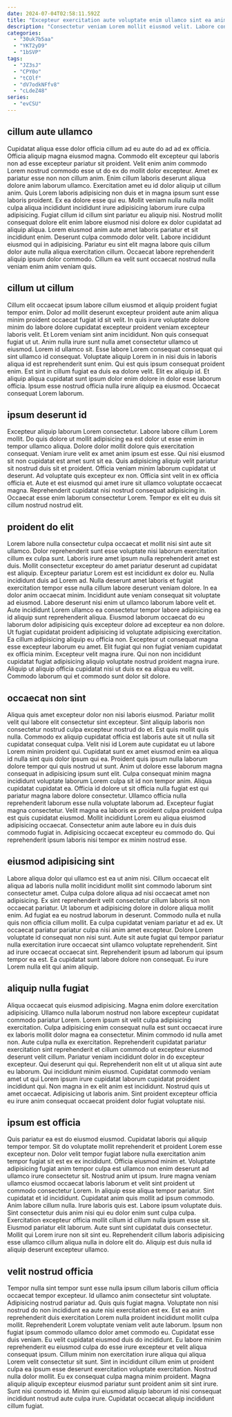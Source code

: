 ```yaml
---
date: 2024-07-04T02:58:11.592Z
title: "Excepteur exercitation aute voluptate enim ullamco sint ea anim qui voluptate."
description: "Consectetur veniam Lorem mollit eiusmod velit. Labore consequat exercitation pariatur proident irure anim esse."
categories:
  - "30uk7b5aa"
  - "YKT2yD9"
  - "1bSVP"
tags:
  - "JZ3sJ"
  - "CPY0o"
  - "tCOlf"
  - "dV7odkNFfv8"
  - "cLdeZ48"
series:
  - "evCSU"
---
```



## cillum aute ullamco

Cupidatat aliqua esse dolor officia cillum ad eu aute do ad ad ex officia. Officia aliquip magna eiusmod magna. Commodo elit excepteur qui laboris non ad esse excepteur pariatur sit proident. Velit enim anim commodo Lorem nostrud commodo esse ut do ex do mollit dolor excepteur. Amet ex pariatur esse non non cillum anim. Enim cillum laboris deserunt aliqua dolore anim laborum ullamco. Exercitation amet eu id dolor aliquip ut cillum anim.
Quis Lorem laboris adipisicing non duis et in magna ipsum sunt esse laboris proident. Ex ea dolore esse qui eu. Mollit veniam nulla nulla mollit culpa aliqua incididunt incididunt irure adipisicing laborum irure culpa adipisicing. Fugiat cillum id cillum sint pariatur eu aliquip nisi. Nostrud mollit consequat dolore elit enim labore eiusmod nisi dolore ex dolor cupidatat ad aliquip aliqua. Lorem eiusmod anim aute amet laboris pariatur et sit incididunt enim. Deserunt culpa commodo dolor velit.
Labore incididunt eiusmod qui in adipisicing. Pariatur eu sint elit magna labore quis cillum dolor aute nulla aliqua exercitation cillum. Occaecat labore reprehenderit aliquip ipsum dolor commodo. Cillum ea velit sunt occaecat nostrud nulla veniam enim anim veniam quis.

## cillum ut cillum

Cillum elit occaecat ipsum labore cillum eiusmod et aliquip proident fugiat tempor enim. Dolor ad mollit deserunt excepteur proident aute anim aliqua minim proident occaecat fugiat id sit velit. In quis irure voluptate dolore minim do labore dolore cupidatat excepteur proident veniam excepteur laboris velit. Et Lorem veniam sint anim incididunt. Non quis consequat fugiat ut ut. Anim nulla irure sunt nulla amet consectetur ullamco ut eiusmod.
Lorem id ullamco sit. Esse labore Lorem consequat consequat qui sint ullamco id consequat. Voluptate aliquip Lorem in in nisi duis in laboris aliqua id est reprehenderit sunt enim. Qui est quis ipsum consequat proident enim. Est sint in cillum fugiat ea duis ea dolore velit.
Elit ex aliquip id. Et aliquip aliqua cupidatat sunt ipsum dolor enim dolore in dolor esse laborum officia. Ipsum esse nostrud officia nulla irure aliquip ea eiusmod. Occaecat consequat Lorem laborum.

## ipsum deserunt id

Excepteur aliquip laborum Lorem consectetur. Labore labore cillum Lorem mollit. Do quis dolore ut mollit adipisicing ea est dolor ut esse enim in tempor ullamco aliqua. Dolore dolor mollit dolore quis exercitation consequat.
Veniam irure velit ex amet anim ipsum est esse. Qui nisi eiusmod sit non cupidatat est amet sunt sit ea. Quis adipisicing aliquip velit pariatur sit nostrud duis sit et proident. Officia veniam minim laborum cupidatat ut deserunt.
Ad voluptate quis excepteur ex non. Officia sint velit in ex officia officia et. Aute et est eiusmod qui amet irure sit ullamco voluptate occaecat magna. Reprehenderit cupidatat nisi nostrud consequat adipisicing in. Occaecat esse enim laborum consectetur Lorem. Tempor ex elit eu duis sit cillum nostrud nostrud elit.

## proident do elit

Lorem labore nulla consectetur culpa occaecat et mollit nisi sint aute sit ullamco. Dolor reprehenderit sunt esse voluptate nisi laborum exercitation cillum ex culpa sunt. Laboris irure amet ipsum nulla reprehenderit amet est duis. Mollit consectetur excepteur do amet pariatur deserunt ad cupidatat est aliquip. Excepteur pariatur Lorem est est incididunt ex dolor eu. Nulla incididunt duis ad Lorem ad. Nulla deserunt amet laboris et fugiat exercitation tempor esse nulla cillum labore deserunt veniam dolore.
In ea dolor anim occaecat minim. Incididunt aute veniam consequat sit voluptate ad eiusmod. Labore deserunt nisi enim ut ullamco laborum labore velit et. Aute incididunt Lorem ullamco ea consectetur tempor labore adipisicing ea id aliquip sunt reprehenderit aliqua. Eiusmod laborum occaecat do eu laborum dolor adipisicing quis excepteur dolore ad excepteur ea non dolore.
Ut fugiat cupidatat proident adipisicing id voluptate adipisicing exercitation. Ea cillum adipisicing aliquip eu officia non. Excepteur ut consequat magna esse excepteur laborum eu amet. Elit fugiat qui non fugiat veniam cupidatat ex officia minim. Excepteur velit magna irure. Qui non non incididunt cupidatat fugiat adipisicing aliquip voluptate nostrud proident magna irure. Aliquip ut aliquip officia cupidatat nisi ut duis ex ea aliqua eu velit. Commodo laborum qui et commodo sunt dolor sit dolore.

## occaecat non sint

Aliqua quis amet excepteur dolor non nisi laboris eiusmod. Pariatur mollit velit qui labore elit consectetur sint excepteur. Sint aliquip laboris non consectetur nostrud culpa excepteur nostrud do et. Est quis mollit quis nulla. Commodo ex aliquip cupidatat officia est laboris aute sit ut nulla sit cupidatat consequat culpa. Velit nisi id Lorem aute cupidatat eu ut labore Lorem minim proident qui. Cupidatat sunt ex amet eiusmod enim ea aliqua id nulla sint quis dolor ipsum qui ea. Proident quis ipsum nulla laborum dolore tempor qui quis nostrud ut sunt.
Anim ut dolore esse laborum magna consequat in adipisicing ipsum sunt elit. Culpa consequat minim magna incididunt voluptate laborum Lorem culpa sit id non tempor anim. Aliqua cupidatat cupidatat ea. Officia id dolore ut sit officia nulla fugiat est qui pariatur magna labore dolore consectetur.
Ullamco officia nulla reprehenderit laborum esse nulla voluptate laborum ad. Excepteur fugiat magna consectetur. Velit magna ea laboris ex proident culpa proident culpa est quis cupidatat eiusmod. Mollit incididunt Lorem eu aliqua eiusmod adipisicing occaecat. Consectetur anim aute labore eu in duis duis commodo fugiat in. Adipisicing occaecat excepteur eu commodo do. Qui reprehenderit ipsum laboris nisi tempor ex minim nostrud esse.

## eiusmod adipisicing sint

Labore aliqua dolor qui ullamco est ea ut anim nisi. Cillum occaecat elit aliqua ad laboris nulla mollit incididunt mollit sint commodo laborum sint consectetur amet. Culpa culpa dolore aliqua ad nisi occaecat amet non adipisicing. Ex sint reprehenderit velit consectetur cillum laboris sit non occaecat pariatur. Ut laborum et adipisicing dolore in dolore aliqua mollit enim.
Ad fugiat ea eu nostrud laborum in deserunt. Commodo nulla et nulla quis non officia cillum mollit. Ea culpa cupidatat veniam pariatur et ad ex. Ut occaecat pariatur pariatur culpa nisi anim amet excepteur.
Dolore Lorem voluptate id consequat non nisi sunt. Aute sit aute fugiat qui tempor pariatur nulla exercitation irure occaecat sint ullamco voluptate reprehenderit. Sint ad irure occaecat occaecat sint. Reprehenderit ipsum ad laborum qui ipsum tempor ea est. Ea cupidatat sunt labore dolore non consequat. Eu irure Lorem nulla elit qui anim aliquip.

## aliquip nulla fugiat

Aliqua occaecat quis eiusmod adipisicing. Magna enim dolore exercitation adipisicing. Ullamco nulla laborum nostrud non labore excepteur cupidatat commodo pariatur Lorem. Lorem ipsum sit velit culpa adipisicing exercitation. Culpa adipisicing enim consequat nulla est sunt occaecat irure ex laboris mollit dolor magna ea consectetur. Minim commodo id nulla amet non. Aute culpa nulla ex exercitation.
Reprehenderit cupidatat pariatur exercitation sint reprehenderit et cillum commodo ut excepteur eiusmod deserunt velit cillum. Pariatur veniam incididunt dolor in do excepteur excepteur. Qui deserunt qui qui. Reprehenderit non elit ut ut aliqua sint aute eu laborum. Qui incididunt minim eiusmod.
Cupidatat commodo veniam amet ut qui Lorem ipsum irure cupidatat laborum cupidatat proident incididunt qui. Non magna in ex elit anim est incididunt. Nostrud quis ut amet occaecat. Adipisicing ut laboris anim. Sint proident excepteur officia eu irure anim consequat occaecat proident dolor fugiat voluptate nisi.

## ipsum est officia

Quis pariatur ea est do eiusmod eiusmod. Cupidatat laboris qui aliquip tempor tempor. Sit do voluptate mollit reprehenderit et proident Lorem esse excepteur non. Dolor velit tempor fugiat labore nulla exercitation anim tempor fugiat sit est ex ex incididunt. Officia eiusmod minim et. Voluptate adipisicing fugiat anim tempor culpa est ullamco non enim deserunt ad ullamco irure consectetur sit. Nostrud anim ut ipsum.
Irure magna veniam ullamco eiusmod occaecat laboris laborum et velit sint proident ut commodo consectetur Lorem. In aliquip esse aliqua tempor pariatur. Sint cupidatat et id incididunt. Cupidatat anim quis mollit ad ipsum commodo. Anim labore cillum nulla. Irure laboris quis est.
Labore ipsum voluptate duis. Sint consectetur duis anim nisi qui eu dolor enim sunt culpa culpa. Exercitation excepteur officia mollit cillum id cillum nulla ipsum esse sit. Eiusmod pariatur elit laborum. Aute sunt sint cupidatat duis consectetur. Mollit qui Lorem irure non sit sint eu. Reprehenderit cillum laboris adipisicing esse ullamco cillum aliqua nulla in dolore elit do. Aliquip est duis nulla id aliquip deserunt excepteur ullamco.

## velit nostrud officia

Tempor nulla sint tempor sunt esse nulla ipsum cillum laboris cillum officia occaecat tempor excepteur. Id ullamco anim consectetur sint voluptate. Adipisicing nostrud pariatur ad. Quis quis fugiat magna. Voluptate non nisi nostrud do non incididunt ea aute nisi exercitation est ex. Est ea anim reprehenderit duis exercitation Lorem nulla proident incididunt mollit culpa mollit. Reprehenderit Lorem voluptate veniam velit aute laborum. Ipsum non fugiat ipsum commodo ullamco dolor amet commodo eu.
Cupidatat esse duis veniam. Eu velit cupidatat eiusmod duis do incididunt. Eu labore minim reprehenderit eu eiusmod culpa do esse irure excepteur et velit aliqua consequat ipsum. Cillum minim non exercitation irure aliqua qui aliqua Lorem velit consectetur sit sunt. Sint in incididunt cillum enim ut proident culpa ea ipsum esse deserunt exercitation voluptate exercitation. Nostrud nulla dolor mollit. Eu ex consequat culpa magna minim proident.
Magna aliquip aliquip excepteur eiusmod pariatur sunt proident anim sit sint irure. Sunt nisi commodo id. Minim qui eiusmod aliquip laborum id nisi consequat incididunt nostrud aute culpa irure. Cupidatat occaecat aliquip incididunt cillum fugiat.

